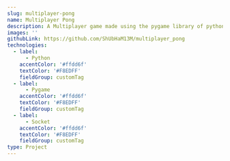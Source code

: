 ```yaml
---
slug: multiplayer-pong
name: Multiplayer Pong
description: A Multiplayer game made using the pygame library of python which connects to the server using Socket.
images: ''
githubLink: https://github.com/ShUbHaM13M/multiplayer_pong
technologies:
  - label:
      - Python
    accentColor: '#ffdd6f'
    textColor: '#F8EDFF'
    fieldGroup: customTag
  - label:
      - Pygame
    accentColor: '#ffdd6f'
    textColor: '#F8EDFF'
    fieldGroup: customTag
  - label:
      - Socket
    accentColor: '#ffdd6f'
    textColor: '#F8EDFF'
    fieldGroup: customTag
type: Project
---
```


